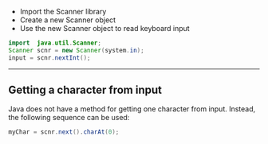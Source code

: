 - Import the Scanner library
- Create a new Scanner object
- Use the new Scanner object to read keyboard input

```java
import  java.util.Scanner;
Scanner scnr = new Scanner(system.in);
input = scnr.nextInt();
```

---


## Getting a character from input

Java does not have a method for getting one character from input. Instead, the following sequence can be used:
```java
myChar = scnr.next().charAt(0);
```
